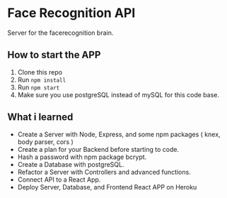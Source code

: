 Face Recognition API
=========================================

Server for the facerecognition brain.

How to start the APP
----------------------------

1. Clone this repo
2. Run `npm install`
3. Run `npm start`
4. Make sure you use postgreSQL instead of mySQL for this code base.

What i learned
----------------------------

* Create a Server with Node, Express, and some npm packages ( knex, body parser, cors ) 
* Create a plan for your Backend before starting to code.
* Hash a password with npm package bcrypt.
* Create a Database with postgreSQL.
* Refactor a Server with Controllers and advanced functions.
* Connect API to a React App.
* Deploy Server, Database, and Frontend React APP on Heroku

